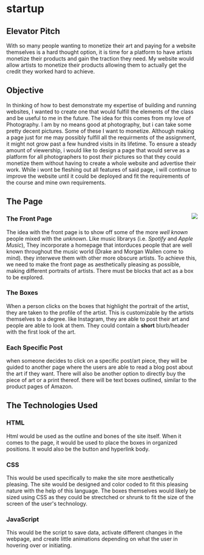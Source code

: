 # startup

## Elevator Pitch
With so many people wanting to monetize their art and paying for a website themselves is a hard thought option, it is time for a platform to have artists monetize their products and gain the traction they need. My website would allow artists to monetize their products allowing them to actually get the credit they worked hard to achieve.

## Objective
In thinking of how to best demonstrate my expertise of building and running websites, I wanted to create one that would fulfill the elements of the class and be useful to me in the future. The idea for this comes from my love of Photography. I am by no means good at photography, but i can take some pretty decent pictures. Some of these I want to monetize. Although making a page just for me may possibly fulfill all the requirments of the assignment, it might not grow past a few hundred visits in its lifetime. To ensure a steady amount of viewership, i would like to design a page that would serve as a platform for all photographers to post *their* pictures so that they could monetize them without having to create a whole website and advertise their work. While i wont be fleshing out all features of said page, i will continue to improve the website until it could be deployed and fit the requirements of the course and mine own requirements.

## The Page

<img style="float: right;" src="whatever.jpg">

### The Front Page
The idea with the front page is to show off some of the more *well known* people mixed with the *unknown*. Like music librarys (i.e. *Spotify* and *Apple Music*), They incorporate a homepage that intorduces people that are well known throughout the music world (Drake and Morgan Wallen come to mind). they interweve them with other more obscure artists. To achieve this, we need to make the front page as aesthetically pleasing as possible, making different portraits of artists. There must be blocks that act as a box to be explored.

### The Boxes
When a person clicks on the boxes that highlight the portrait of the artist, they are taken to the profile of the artist. This is customizable by the artists themselves to a degree. like Instagram, they are able to post their art and people are able to look at them. They could contain a **short** blurb/header with the first look of the art.

### Each Specific Post
when someone decides to click on a specific post/art piece, they will be guided to another page where the users are able to read a blog post about the art if they want. There will also be another option to directly buy the piece of art or a print thereof. there will be text boxes outlined, similar to the product pages of Amazon. 

## The Technologies Used

### HTML
Html would be used as the outline and bones of the site itself. When it comes to the page, it would be used to place the boxes in organized positions. It would also be the button and hyperlink body.

### CSS
This would be used specifically to make the site more aesthetically pleasing. The site would be designed and color coded to fit this pleasing nature with the help of this language. The boxes themselves would likely be sized using CSS as they could be strectched or shrunk to fit the size of the screen of the user's technology.

### JavaScript
This would be the script to save data, activate different changes in the webpage, and create little animations depending on what the user in hovering over or initiating.


